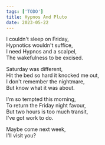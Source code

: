 ```yaml
---
tags: ['TODO']
title: Hypnos And Pluto
date: 2023-05-22
---
```


I couldn't sleep on Friday,  
Hypnotics wouldn't suffice,  
I need Hypnos and a scalpel,  
The wakefulness to be excised.

Saturday was different,  
Hit the bed so hard it knocked me out,  
I don't remember the nightmare,  
But know what it was about.

I'm so tempted this morning,  
To return the Friday night favour,  
But two hours is too much transit,  
I've got work to do.

Maybe come next week,  
I'll visit you?
